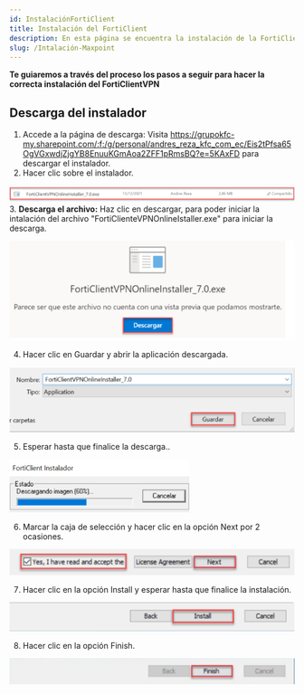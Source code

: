 ```yaml
---
id: InstalaciónFortiClient
title: Instalación del FortiClient
description: En esta página se encuentra la instalación de la FortiClientVPN
slug: /Intalación-Maxpoint
---
```



 **Te guiaremos a través del proceso los pasos a seguir para hacer la correcta instalación del FortiClientVPN**
## Descarga del instalador

1. Accede a la página de descarga: Visita https://grupokfc-my.sharepoint.com/:f:/g/personal/andres_reza_kfc_com_ec/Eis2tPfsa65OgVGxwdjZjgYB8EnuuKGmAoa2ZFF1pRmsBQ?e=5KAxFD para descargar el instalador.
2. Hacer clic sobre el instalador.

![Instalador](./img/Instalador.png)
3. **Descarga el archivo:** Haz clic en descargar, para poder iniciar la intalación del archivo "FortiClienteVPNOnlineIstaller.exe" para iniciar la descarga.

![Descargar](./img/DescargarFC.png)

4. Hacer clic en Guardar y abrir la aplicación descargada.

![Guardar app](./img/Guardarapp.png)

5. Esperar hasta que finalice la descarga..

![Fin de la Descarga](./img/Findescarga.png)

6. Marcar la caja de selección y hacer clic en la opción Next por 2 ocasiones.

![Marcar y siguiente](./img/MarcaryNext.png)

7. Hacer clic en la opción Install y esperar hasta que finalice la instalación.

![Instalar y fin de la instalación](./img/InstallFin.png)

8. Hacer clic en la opción Finish.

![Fin](./img/Finish.png)

